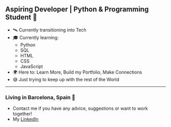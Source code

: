 ## Aspiring Developer | Python & Programming Student 🧐

- 🛰 Currently transitioning into Tech 
- 🎓 Currently learning:
  - Python
  - SQL
  - HTML
  - CSS
  - JavaScript 
- 🌍 Here to: Learn More, Build my Portfolio, Make Connections 
- 😅 Just trying to keep up with the rest of the World 

---
### Living in Barcelona, Spain 🌴
- Contact me if you have any advice, suggestions or want to work together!
- My [LinkedIn](www.linkedin.com/in/shaun-clark-malta)

<!--
**ShaunClarkMalta/ShaunClarkMalta** is a ✨ _special_ ✨ repository because its `README.md` (this file) appears on your GitHub profile.

Here are some ideas to get you started:

- 🔭 I’m currently working on ...
- 🌱 I’m currently learning ...
- 👯 I’m looking to collaborate on ...
- 🤔 I’m looking for help with ...
- 💬 Ask me about ...
- 📫 How to reach me: ...
- 😄 Pronouns: ...
- ⚡ Fun fact: ...
-->
